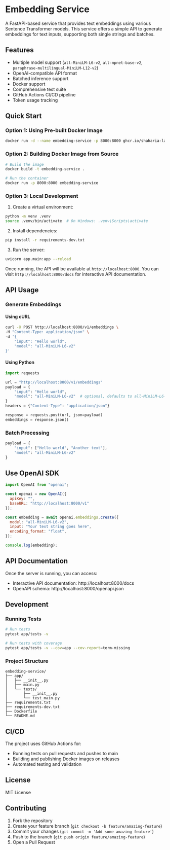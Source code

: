 # Embedding Service

A FastAPI-based service that provides text embeddings using various Sentence Transformer models. This service offers a simple API to generate embeddings for text inputs, supporting both single strings and batches.

## Features

- Multiple model support (`all-MiniLM-L6-v2`, `all-mpnet-base-v2`, `paraphrase-multilingual-MiniLM-L12-v2`)
- OpenAI-compatible API format
- Batched inference support
- Docker support
- Comprehensive test suite
- GitHub Actions CI/CD pipeline
- Token usage tracking

## Quick Start

### Option 1: Using Pre-built Docker Image

```bash
docker run -d --name embedding-service -p 8000:8000 ghcr.io/shaharia-lab/embedding-service:latest
```

### Option 2: Building Docker Image from Source

```bash
# Build the image
docker build -t embedding-service .

# Run the container
docker run -p 8000:8000 embedding-service
```

### Option 3: Local Development

1. Create a virtual environment:
```bash
python -m venv .venv
source .venv/bin/activate  # On Windows: .venv\Scripts\activate
```

2. Install dependencies:
```bash
pip install -r requirements-dev.txt
```

3. Run the server:
```bash
uvicorn app.main:app --reload
```

Once running, the API will be available at `http://localhost:8000`. You can visit `http://localhost:8000/docs` for interactive API documentation.

## API Usage

### Generate Embeddings

#### Using cURL

```bash
curl -X POST http://localhost:8000/v1/embeddings \
-H "Content-Type: application/json" \
-d '{
    "input": "Hello world",
    "model": "all-MiniLM-L6-v2"
}'
```

#### Using Python

```python
import requests

url = "http://localhost:8000/v1/embeddings"
payload = {
    "input": "Hello world",
    "model": "all-MiniLM-L6-v2"  # optional, defaults to all-MiniLM-L6-v2
}
headers = {"Content-Type": "application/json"}

response = requests.post(url, json=payload)
embeddings = response.json()
```

### Batch Processing

```python
payload = {
    "input": ["Hello world", "Another text"],
    "model": "all-MiniLM-L6-v2"
}
```

## Use OpenAI SDK

```js
import OpenAI from "openai";

const openai = new OpenAI({
  apiKey: "",
  baseURL: "http://localhost:8000/v1"
});

const embedding = await openai.embeddings.create({
  model: "all-MiniLM-L6-v2",
  input: "Your text string goes here",
  encoding_format: "float",
});

console.log(embedding);
```

## API Documentation

Once the server is running, you can access:
- Interactive API documentation: http://localhost:8000/docs
- OpenAPI schema: http://localhost:8000/openapi.json

## Development

### Running Tests

```bash
# Run tests
pytest app/tests -v

# Run tests with coverage
pytest app/tests -v --cov=app --cov-report=term-missing
```

### Project Structure

```
embedding-service/
├── app/
│   ├── __init__.py
│   ├── main.py
│   └── tests/
│       ├── __init__.py
│       └── test_main.py
├── requirements.txt
├── requirements-dev.txt
├── Dockerfile
└── README.md
```

## CI/CD

The project uses GitHub Actions for:
- Running tests on pull requests and pushes to main
- Building and publishing Docker images on releases
- Automated testing and validation

## License

MIT License

## Contributing

1. Fork the repository
2. Create your feature branch (`git checkout -b feature/amazing-feature`)
3. Commit your changes (`git commit -m 'Add some amazing feature'`)
4. Push to the branch (`git push origin feature/amazing-feature`)
5. Open a Pull Request
